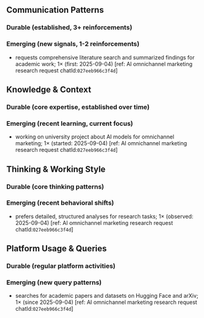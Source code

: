 ## Communication Patterns
### Durable (established, 3+ reinforcements)

### Emerging (new signals, 1-2 reinforcements)
- requests comprehensive literature search and summarized findings for academic work; 1× (first: 2025-09-04) [ref: AI omnichannel marketing research request chatId:`027eeb966c3f4d`]

## Knowledge & Context
### Durable (core expertise, established over time)

### Emerging (recent learning, current focus)
- working on university project about AI models for omnichannel marketing; 1× (started: 2025-09-04) [ref: AI omnichannel marketing research request chatId:`027eeb966c3f4d`]

## Thinking & Working Style
### Durable (core thinking patterns)

### Emerging (recent behavioral shifts)
- prefers detailed, structured analyses for research tasks; 1× (observed: 2025-09-04) [ref: AI omnichannel marketing research request chatId:`027eeb966c3f4d`]

## Platform Usage & Queries
### Durable (regular platform activities)

### Emerging (new query patterns)
- searches for academic papers and datasets on Hugging Face and arXiv; 1× (since 2025-09-04) [ref: AI omnichannel marketing research request chatId:`027eeb966c3f4d`]
